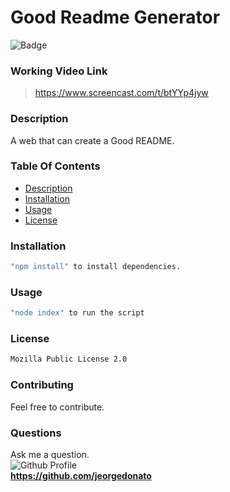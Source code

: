 # Good Readme Generator 

![Badge](https://img.shields.io/github/languages/top/jeorgedonato/good-readme-generator)

### Working Video Link
> https://www.screencast.com/t/btYYp4jyw

### Description

A web that can create a Good README. 
### Table Of Contents

- [Description](#description)
- [Installation](#installation)
- [Usage](#usage)
- [License](#license)
### Installation
```sh
"npm install" to install dependencies.
```
### Usage
```sh
"node index" to run the script
``` 
### License
```sh
Mozilla Public License 2.0
```

### Contributing
Feel free to contribute.

### Questions
Ask me a question. </br>
![Github Profile](https://github.com/jeorgedonato.png?size=200) </br>
**https://github.com/jeorgedonato**
